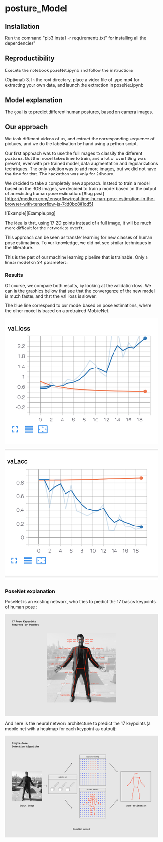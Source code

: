 # posture_Model


## Installation
Run the command "pip3 install -r requirements.txt" for installing all the dependencies"

## Reproductibility
Execute the notebook poseNet.ipynb and follow the instructions

(Optional)
3. In the root directory, place a video file of type mp4 for extracting your own data, and launch the extraction in poseNet.ipynb



## Model explanation
The goal is to predict different human postures, based on camera images. 

## Our approach

We took different videos of us, and extract the corresponding sequence of pictures, and we do the labelisation by hand using a python script.

Our first approach was to use the full images to classify the different postures. But the model takes time to train, and a lot of overfitting was present, even with pre trained model, data augmentation and regularizations techniques. The only solution was to add more images, but we did not have the time for that. The hackathon was only for 24hours.

We decided to take a completely new approach. Instead to train a model based on the RGB images, we decided to train a model based on the output of an existing human pose estimation: [Blog post][https://medium.com/tensorflow/real-time-human-pose-estimation-in-the-browser-with-tensorflow-js-7dd0bc881cd5]


![Example][Example.png]

The idea is that, using 17 2D points instead of a full image, it will be much more difficult for the network to overfit.

This approach can be seen as transfer learning for new classes of human pose estimations.
To our knowledge, we did not see similar techniques in the litterature.

This is the part of our machine learning pipeline that is trainable. Only a linear model on 34 parameters:



### Results

Of course, we compare both results, by looking at the validation loss.
We can in the graphics bellow that see that the convergence of the new model is much faster, and that the val_loss is slower. 

The blue line correspond to our model based on pose estimations, where the other model is based on a pretrained MobileNet.

![Image](val_loss.png)

![Image](val_acc.png)

### PoseNet explanation
PoseNet is an existing network, who tries to predict the 17 basics keypoints of human pose :

![Image](pose_basic.png)


And here is the neural network architecture to predict the 17 keypoints (a mobile net with a heatmap for each keypoint as output):

![Network](network_keypoint.png)